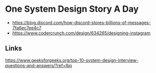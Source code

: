 # One System Design Story A Day

- https://blog.discord.com/how-discord-stores-billions-of-messages-7fa6ec7ee4c7 
- https://www.codercrunch.com/design/634265/designing-instagram  

## Links
https://www.geeksforgeeks.org/top-10-system-design-interview-questions-and-answers/?ref=lbp
